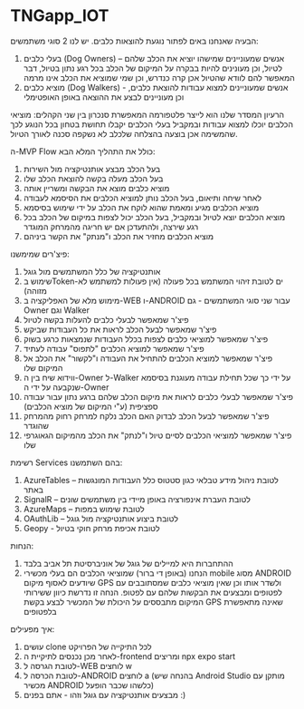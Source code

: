 # TNGapp_IOT
הבעיה שאנחנו באים לפתור נוגעת להוצאות כלבים.
יש לנו 2 סוגי משתמשים:
1.	בעלי כלבים (Dog Owners) – אנשים שמעוניינים שמישהו יוציא את הכלב שלהם לטיול, וכן מעונינים להיות בבקרה על המיקום של הכלב בכל רגע נתון בטיול, דבר המאפשר להם לוודא שהטיול אכן קרה כנדרש, וכן שמי שמוציא את הכלב אינו מרמה
2.	מוציא כלבים (Dog Walkers) - אנשים שמעוניינים למצוא עבודות להוצאת כלבים, וכן מעוניינים לבצע את ההוצאה באופן האופטימלי

הרעיון המסדר שלנו הוא לייצר פלטפורמה המאפשרת סנכרון בין שני הקהלים: מוציאי הכלבים יוכלו למצוא עבודות ובמקביל בעלי הכלבים יקבלו תחושת בטחון בכל הנוגע לכך שהמשימה אכן בוצעה בהצלחה שלכלב לא נשקפה סכנה לאורך הטיול.

ה-MVP Flow כולל את התהליך המלא הבא:
1.	בעל הכלב מבצע אותנטיקציה מול השירות
2.	בעל הכלב מעלה בקשה להוצאת הכלב שלו
3.	מוציא כלבים מוצא את הבקשה ומשריין אותה
4.	לאחר שיחה ותיאום, בעל הכלב נותן למוציא הכלבים את הסיסמא לעבודה
5.	מוציא הכלבים מגיע ומאמת שהוא לוקח את הכלב על ידי שימוש בסיסמא
6.	מוציא הכלבים יוצא לטיול ובמקביל, בעל הכלב יכול לצפות במיקום של הכלב בכל רגע שירצה, ולהתעדכן אם יש חריגה מהמרחק המוגדר
7.	מוציא הכלבים מחזיר את הכלב ו"מנתק" את הקשר ביניהם


פיצ'רים שמימשנו:
1.	אותנטיקציה של כלל המשתמשים מול גוגל
2.	שימוש בToken-ים לטובת זיהוי המשתמש בכל פעולה (אין פעולות למשתמש לא מזוהה)
3.	מימוש מלא של האפליקציה ב-WEB ו-ANDROID עבור שני סוגי המשתמשים - גם Owner וגם Walker
4.	פיצ'ר שמאפשר לבעלי כלבים להעלות בקשה לטיול
5.	פיצ'ר שמאפשר לבעל הכלב לראות את כל העבודות שביקש
6.	פיצ'ר שמאפשר למוציאי כלבים לצפות בכלל העבודות שנמצאות כרגע בשוק
7.	פיצ'ר שמאפשר למוציא הכלבים "לתפוס" עבודה לעתיד
8.	פיצ'ר שמאפשר למוציא הכלבים להתחיל את העבודה ו"לקשור" את הכלב אל המיקום שלו 
9.	ווידוא שיח בין ה-Owner ל-Walker על ידי כך שכל תחילת עבודה מעוגנת בסיסמא שנקבעה על ידי ה-Owner
10.	פיצ'ר שמאפשר לבעלי כלבים לראות את מיקום הכלב שלהם ברגע נתון עבור עבודה ספציפית (ע"י המיקום של מוציא הכלבים)
11.	פיצ'ר שמאפשר לבעל הכלב לבדוק האם הכלב נלקח למרחק רחוק מהמרחק שהוגדר
12.	פיצ'ר שמאפשר למוציאי הכלבים לסיים טיול ו"לנתק" את הכלב מהמיקום הגאוגרפי שלו
   

רשימת Services בהם השתמשנו:
1.	AzureTables – לטובת ניהול מידע טבלאי כגון סטטוס כלל העבודות המונגשות באתר
2.	SignalR – לטובת העברת אינפורציה באופן מיידי בין משתמשים שונים
3.	AzureMaps – לטובת שימוש במפות
4.	OAuthLib – לטובת ביצוע אותנטיקציה מול גוגל
5.	Geopy - לטובת אכיפת מרחק חוקי בטיול

הנחות:
1. ההתחברות היא למיילים של גוגל של אוניברסיטת תל אביב בלבד
2. הנחנו (באופן די ברור) שמוציאי הכלבים הם בעלי מכשירי mobile מסוג ANDROID שיודעים לאסוף מיקום GPS ולשדר אותו וכן שאין מוציאי כלבים שמסתובבים עם לפטופים ומבצעים את הבקשות שלהם עם לפטופ.
הנחה זו נדרשת כיוון ששירותי המיקום מתבססים על היכולת של המכשיר לבצע בקשת GPS שאינה מתאפשרת בלפטופים

איך מפעילים:
1. עושים clone לכל התיקייה של הפרויקט
2. לאחר מכן נכנסים לתיקיית ה-frontend ומריצים npx expo start
3. לטובת הגרסה ל-WEB לוחצים w
4. לטובת הכרסה ל-ANDROID לוחצים a (בהנחה שיש Android Studio מותקן עם מכשיר ANDROID כלשהו שכבר הופעל)
5. מבצעים אותנטיקציה עם גוגל וזהו - אתם בפנים :)

